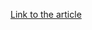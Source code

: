 [Link to the article](https://contagiodump.blogspot.com/2011/08/aug-28-morto-tsclient-rdp-worm-with.html)
